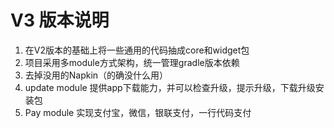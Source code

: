# V3 版本说明
1. 在V2版本的基础上将一些通用的代码抽成core和widget包
1. 项目采用多module方式架构，统一管理gradle版本依赖
1. 去掉没用的Napkin（的确没什么用）
1. update module 提供app下载能力，并可以检查升级，提示升级，下载升级安装包
1. Pay module 实现支付宝，微信，银联支付，一行代码支付
